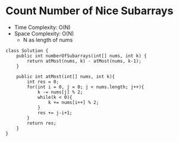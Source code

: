 # Count Number of Nice Subarrays

- Time Complexity: O(N)
- Space Complexity: O(N)
  - N as length of nums

```
class Solution {
    public int numberOfSubarrays(int[] nums, int k) {
        return atMost(nums, k) - atMost(nums, k-1);
    }

    public int atMost(int[] nums, int k){
        int res = 0;
        for(int i = 0, j = 0; j < nums.length; j++){
            k -= nums[j] % 2;
            while(k < 0){
                k += nums[i++] % 2;
            }
            res += j-i+1;
        }
        return res;
    }
}
```
